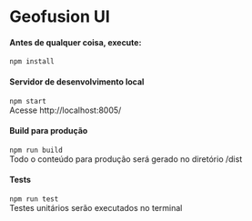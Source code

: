 # Geofusion UI

#### Antes de qualquer coisa, execute:

`npm install`

#### Servidor de desenvolvimento local

`npm start`<br />
Acesse http://localhost:8005/

#### Build para produção

`npm run build` <br />
Todo o conteúdo para produção será gerado no diretório /dist

#### Tests

`npm run test` <br />
Testes unitários serão executados no terminal
